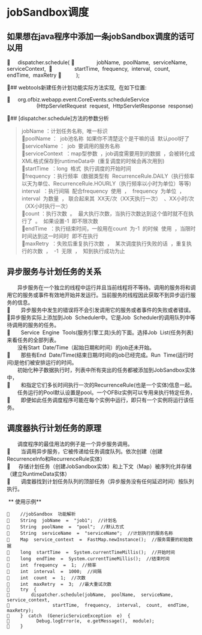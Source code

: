 #  jobSandbox调度

## 如果想在java程序中添加一条jobSandbox调度的话可以用
     dispatcher.schedule(
               jobName,  poolName,  serviceName,  serviceContext, 
               startTime,  frequency,  interval,  count,  endTime,  maxRetry
          );

## webtools新建任务计划功能实际方法实现,  在如下位置:  

     org.ofbiz.webapp.event.CoreEvents.scheduleService
                    (HttpServletRequest  request,  HttpServletResponse  response)

## [dispatcher.schedule]方法的参数分析


> jobName ：计划任务名称,  唯一标识  
poolName ：  job池名称  如果你不清楚这个是干嘛的话  默认pool好了  
serviceName ：  job  要调用的服务名称  
serviceContext  ：map型参数  ，job调度需要用到的数据  ，会被转化成XML格式保存到runtimeData中  (重复调度的时候会再次用到)  
startTime  ：long  格式  执行调度的开始时间  
frequency ：执行频率  (数据类型有  RecurrenceRule.DAILY（执行频率以天为单位、RecurrenceRule.HOURLY（执行频率以小时为单位）等等)  
interval  ：执行间隔  配合frequency  使用  ，  frequency  为单位  ，  interval  为数量  ， 联合起来其  XX天/次（XX天执行一次）  、XX小时/次（XX小时执行一次）  
count ：执行次数  。  最大执行次数，当执行次数达到这个值时就不在执行了  。  如果设置-1  即不限次数  
endTime  ：执行结束时间，一般用在count  为-1  的时候  使用  ，当限时时间达到这一时间时  即不在执行  
maxRetry  ：失败后重复执行次数  ，  某次调度执行失败的话  ，重复执行的次数  ，  -1  无限  ，  知到执行成功为止 

## 异步服务与计划任务的关系

　　异步服务在一个独立的线程中运行并且当前线程将不等待。调用的服务将和调用它的服务或事件有效地开始并发运行。当前服务的线程因此获取不到异步运行服务的信息。  
　　异步服务中发生的错误将不会引发调用它的服务或者事件的失败或者错误。  
异步服务实际上添加到Job  Scheduler中。它是Job  Scheduler的调用队列中等待调用的服务的任务。  
　　Service  Engine  Tools(服务引擎工具)头的下面。选择Job  List(任务列表)来看任务的全部列表。  
　　没有Start  Date/Time（起始日期和时间）的job还未开始。  
　　那些有End  Date/Time(结束日期/时间)的job已经完成。Run  Time(运行时间)是他们被安排运行的时间。  
　　初始化种子数据执行时，列表中所有突出的任务都被添加到JobSandbox实体中，  
　　和指定它们多长时间执行一次的RecurrenceRule(也是一个实体)信息一起。  
　　任务运行的Pool默认设置是pool。一个OFBiz实例可以专用来执行特定任务，  
　　即便如此任务调度程序可能在每个实例中运行，即只有一个实例将运行该任务。  

## 调度器执行计划任务的原理
　　调度程序的最佳用法的例子是一个异步服务调用。  
　　当调用异步服务，它被传递给任务调度队列。依次创建（创建RecurrenceInfo和RecurrenceRule实体）  
　  存储计划任务（创建JobSandbox实体）和上下文（Map）被序列化并存储（建立RuntimeData实体）  
　　调度器找到计划任务队列的顶部任务（异步服务没有任何延迟时间）按队列执行。  

 ** 使用示例**   

        //jobSandbox  功能解析
        String  jobName  =  "job1";  //计划名
        String  poolName  =  "pool";  //默认方式
        String  serviceName  =  "serviceName";  //计划执行的服务名称
        Map  service_context  =  FastMap.newInstance();  //服务需要的初始数据
        long  startTime  =  System.currentTimeMillis();  //开始时间
        long  endTime  =  System.currentTimeMillis();  //结束时间
        int  frequency  =  1;  //频率
        int  interval  =  1000;  //间隔
        int  count  =  1;  //次数
        int  maxRetry  =  3;  //最大重试次数
        try  {
            dispatcher.schedule(jobName,  poolName,  serviceName,  service_context,
                    startTime,  frequency,  interval,  count,  endTime,  maxRetry);
        }  catch  (GenericServiceException  e)  {
              Debug.logError(e,  e.getMessage(),  module);
        }

